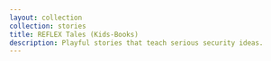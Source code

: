 ```yaml
---
layout: collection
collection: stories
title: REFLEX Tales (Kids-Books)
description: Playful stories that teach serious security ideas.
---
```

